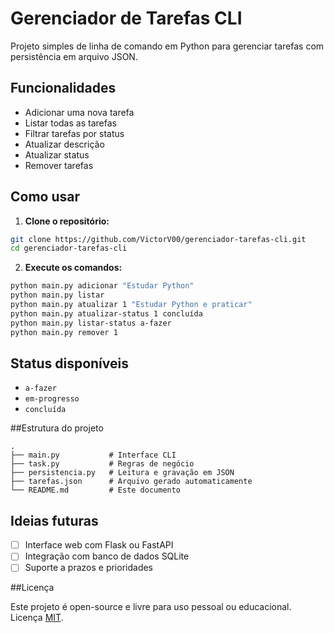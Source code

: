 
# Gerenciador de Tarefas CLI

Projeto simples de linha de comando em Python para gerenciar tarefas com persistência em arquivo JSON.

## Funcionalidades

- Adicionar uma nova tarefa
- Listar todas as tarefas
- Filtrar tarefas por status
- Atualizar descrição
- Atualizar status
- Remover tarefas

## Como usar

1. **Clone o repositório:**

```bash
git clone https://github.com/VictorV00/gerenciador-tarefas-cli.git
cd gerenciador-tarefas-cli
```

2. **Execute os comandos:**

```bash
python main.py adicionar "Estudar Python"
python main.py listar
python main.py atualizar 1 "Estudar Python e praticar"
python main.py atualizar-status 1 concluída
python main.py listar-status a-fazer
python main.py remover 1
```

## Status disponíveis

- `a-fazer`
- `em-progresso`
- `concluída`

##Estrutura do projeto

```
.
├── main.py           # Interface CLI
├── task.py           # Regras de negócio
├── persistencia.py   # Leitura e gravação em JSON
├── tarefas.json      # Arquivo gerado automaticamente
└── README.md         # Este documento
```

## Ideias futuras

- [ ] Interface web com Flask ou FastAPI
- [ ] Integração com banco de dados SQLite
- [ ] Suporte a prazos e prioridades

##Licença

Este projeto é open-source e livre para uso pessoal ou educacional. Licença [MIT](https://opensource.org/licenses/MIT).
